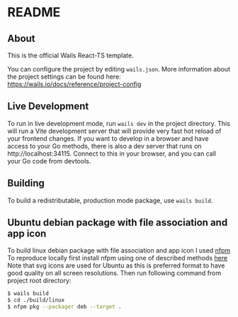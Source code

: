# README

## About

This is the official Wails React-TS template.

You can configure the project by editing `wails.json`. More information about the project settings can be found
here: https://wails.io/docs/reference/project-config

## Live Development

To run in live development mode, run `wails dev` in the project directory. This will run a Vite development
server that will provide very fast hot reload of your frontend changes. If you want to develop in a browser
and have access to your Go methods, there is also a dev server that runs on http://localhost:34115. Connect
to this in your browser, and you can call your Go code from devtools.

## Building

To build a redistributable, production mode package, use `wails build`.

## Ubuntu debian package with file association and app icon
To build linux debian package with file association and app icon I used [nfpm](https://nfpm.goreleaser.com/)
To reproduce locally first install nfpm using one of described methods [here](https://nfpm.goreleaser.com/install/)
Note that svg icons are used for Ubuntu as this is preferred format to have good quality on all screen resolutions.
Then run following command from project root directory:
```sh
$ wails build
$ cd ./build/linux
$ nfpm pkg --packager deb --target .
```
